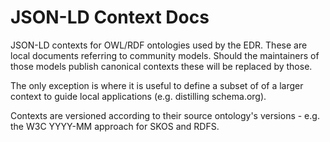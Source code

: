 # JSON-LD Context Docs

JSON-LD contexts for OWL/RDF ontologies used by the EDR. These are local documents
referring to community models. Should the maintainers of those models publish
canonical contexts these will be replaced by those.

The only exception is where it is useful to define a subset of of a larger
context to guide local applications (e.g. distilling schema.org).

Contexts are versioned according to their source ontology's versions - e.g. the
W3C YYYY-MM approach for SKOS and RDFS.